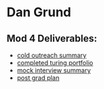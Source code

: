 # Dan Grund

## Mod 4 Deliverables:
* [cold outreach summary](https://gist.github.com/DanGrund/7da25b187b398d7191c772d5bbc5575a)
* [completed turing portfolio](https://www.turing.io/alumni/dan-grund)
* [mock interview summary](https://gist.github.com/DanGrund/e868400dea68aeedb8fe8a555ad37c04)
* [post grad plan](https://gist.github.com/DanGrund/dfea472346b33ccfbb90ed80bafa1ca8)
